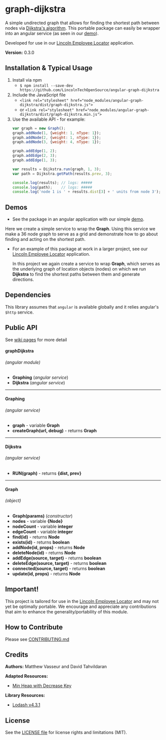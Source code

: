 # graph-dijkstra

A simple undirected graph that allows for finding the shortest path between nodes
via [Dijkstra's algorithm](https://en.wikipedia.org/wiki/Dijkstra%27s_algorithm#Using_a_priority_queue).
This portable package can easily be wrapper into an angular service (as seen in our [demo](demo)).

Developed for use in our [Lincoln Employee Locator][lincoln-gps] application.


**Version:** 0.3.0

## Installation & Typical Usage

1. Install via npm
   * `$ npm install --save-dev https://github.com/LincolnTechOpenSource/angular-graph-dijkstra`
2. Include the JavaScript file
   * `<link rel="stylesheet" href="node_modules/angular-graph-dijkstra/dist/graph-dijkstra.js">`
   * or `<link rel="stylesheet" href="node_modules/angular-graph-dijkstra/dist/graph-dijkstra.min.js">`
3. Use the available API - for example:
   ```javascript
   var graph = new Graph();
   graph.addNode(1, {weight: 1, nType: 1});
   graph.addNode(2, {weight: 1, nType: 1});
   graph.addNode(3, {weight: 4, nType: 1});

   graph.addEdge(1, 2);
   graph.addEdge(2, 3);
   graph.addEdge(1, 3);

   var results = Dijkstra.run(graph, 1, 3);
   var path = Dijkstra.getPath(results.prev, 3);

   console.log(results); // logs: #####
   console.log(path);    // logs: #####
   console.log('node 1 is ' + results.dist[3] + ' units from node 3'); // logs: ####
   ```

## Demos

* See the package in an angular application with our simple [demo](demo).

[demo]: demo/index.html

   Here we create a simple service to wrap the **Graph**. Using this service we make a
   36 node graph to serve as a grid and demonstrate how to go about finding and
   acting on the shortest path.

* For an example of this package at work in a larger project, see our
[Lincoln Employee Locator](lincoln-gps) application.

   In this project we again create a service to wrap **Graph**, which serves as
   the underlying graph of location objects (nodes) on which we run **Dijkstra**
   to find the shortest paths between them and generate directions.

## Dependencies

This library assumes that `angular` is available globally and it relies angular's `$http` service.

## Public API

See [wiki pages]() for more detail

#### graphDijkstra
###### (angular module)
* **Graphing** (*angular service*)
* **Dijkstra** (*angular service*)

---

#### Graphing
###### (angular service)
* **graph** - variable **Graph**
* **createGraph(url, debug)** - returns **Graph**

---

#### Dijkstra
###### (angular service)
* **RUN(graph)** - returns **{dist, prev}**

---

#### Graph
###### (object)
* **Graph(params)** (*constructor*)
* **nodes** - variable **{Node}**
* **nodeCount** - variable **integer**
* **edgeCount** - variable **integer**
* **find(id)**  -  returns **Node**
* **exists(id)**  -  returns **boolean**
* **addNode(id, props)**  -  returns **Node**
* **deleteNode(id)**  -  returns **Node**
* **addEdge(source, target)**  -  returns **boolean**
* **deleteEdge(source, target)**  -  returns **boolean**
* **connected(source, target)**  -  returns **boolean**
* **update(id, props)** -             returns **Node**

## Important!

This project is tailored for use in the [Lincoln Employee Locator](lincoln-gps) and may not yet
be optimally portable. We encourage and appreciate any contributions that aim to
enhance the generality/portability of this module.

[lincoln-gps]: https://github.com/LincolnTechOpenSource/lincoln-gps


## How to Contribute

Please see [CONTRIBUTING.md](CONTRIBUTING.md)


## Credits

**Authors:** Matthew Vasseur and David Tahvildaran

**Adapted Resources:**
   * [Min Heap with Decrease Key](https://github.com/rombdn/js-binaryheap-decreasekey)

**Library Resources:**
   * [Lodash v4.3.1](https://www.npmjs.com/package/lodash)

## License

See the [LICENSE file](LICENSE) for license rights and limitations (MIT).
